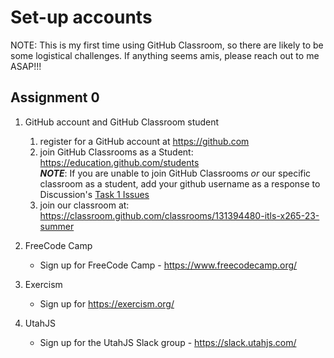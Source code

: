 # Set-up accounts

NOTE: This is my first time using GitHub Classroom, so there are likely to be some logistical challenges.  If anything seems amis, please reach out to me ASAP!!!

## Assignment 0

1. GitHub account and GitHub Classroom student
   1. register for a GitHub account at <https://github.com>
   2. join GitHub Classrooms as a Student:
      <https://education.github.com/students>  
      ***NOTE***: If you are unable to join GitHub Classrooms _or_ our specific classroom as a student, add your github username as a response to Discussion's [Task 1 Issues](https://github.com/orgs/USU-ITLS-x265-23-summer/discussions/1)
   3. join our classroom at: 
      <https://classroom.github.com/classrooms/131394480-itls-x265-23-summer>

2. FreeCode Camp
   - Sign up for FreeCode Camp - <https://www.freecodecamp.org/>

3. Exercism
   - Sign up for <https://exercism.org/>

4. UtahJS

   - Sign up for the UtahJS Slack group - <https://slack.utahjs.com/>
